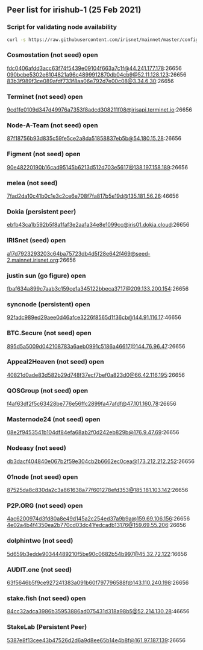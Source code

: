 
## Peer list for irishub-1 (25 Feb 2021)

### Script for validating node availability
```bash
curl -s https://raw.githubusercontent.com/irisnet/mainnet/master/config/community-peers.md | grep '@' | grep -v 'raw.githubusercontent.com' | cut -d'@' -f2 | sed 's/:/ /' | xargs -n2 nc -zvw5 2>&1 | grep open
```

### Cosmostation (not seed) open
fdc0406afdd3acc63f74f5439e09104f663a7c1f@44.241.177.178:26656
090bcbe5302e6104821a96c4899912870db04cb9@52.11.128.123:26656
83b3f989f3ce089afdf733f8aa06e792d7e00c08@3.34.6.30:26656

### Terminet (not seed) open
9cd1fe0109d347d49976a7353f8adcd308211f08@irisapi.terminet.io:26656

### Node-A-Team (not seed) open
87f18756b93d835c59fe5ce2a8da51858837eb5b@54.180.15.28:26656

### Figment (not seed) open
90e48220190b16cad95145b6213d512d703e5617@138.197.158.189:26656

### melea (not seed)
7fad2da10c41b0c1e3c2ce6e708f7fa817b5e19d@135.181.56.26:46656

### Dokia (persistent peer)
ebfb43ca1b592b5f8a1faf3e2aa1a34e8e1099cc@iris01.dokia.cloud:26656

### IRISnet (seed) open
a17d7923293203c64ba75723db4d5f28e642f469@seed-2.mainnet.irisnet.org:26656

### justin sun (go figure) open
fbaf634a899c7aab3c159ce1a345122bbeca3717@209.133.200.154:26656

### syncnode (persistent) open
92fadc989ed29aee0d46afce3226f8565d1f36cb@144.91.116.17:46656

### BTC.Secure (not seed) open
895d5a5009d042108783a6aeb0991c5186a46617@144.76.96.47:26656

### Appeal2Heaven (not seed) open
40821d0ade83d582b29d748f37ecf7bef0a823d0@66.42.116.195:26656

### QOSGroup (not seed) open
f4af63df2f5c63428be776e56ffc2899fa47afdf@47.101.160.78:26656

### Masternode24 (not seed) open
08e2f9453541b104df84efa68ab2f0d242eb829b@176.9.47.69:26656

### Nodeasy (not seed)
db3dacf404840e067b2f59e304cb2b6662ec0cea@173.212.212.252:26656

### 01node (not seed) open
87525da8c830da2c3a861638a77f601278efd353@185.181.103.142:26656

### P2P.ORG (not seed) open
4ac6200974d3fd80a8e49d145a2c254ed37a9b9a@159.69.106.156:26656
4e02a4b4f4350ea2b770cd03dc41fedcadb13176@159.69.55.206:26656

### dolphintwo (not seed)
5d659b3edde90344489210f5be90c0682b54b997@45.32.72.122:16656

### AUDIT.one (not seed)
63f5646b5f9ce927241383a091b60f797796588f@143.110.240.198:26656

### stake.fish (not seed) open
84cc32adca3986b35953886ad075431d318a98b5@52.214.130.28:46656

### StakeLab (Persistent Peer)
5387e8f13cee43b47526d2d6a9d8ee65b14e4b8f@161.97.187.139:26656
